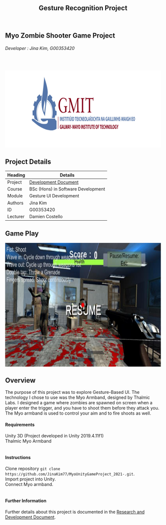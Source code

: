 <h2 align="center">
    Gesture Recognition Project
</h3>
<br>

## Myo Zombie Shooter Game Project
###### Developer : Jina Kim, G00353420  
<br>

<p align="center">
  <img src="./GMIT_Logo.PNG" width=700 height=250/>
</p>

## Project Details
Heading     | Details
------------|-------------------------------------
Project     | [Development Document](https://github.com/JinaKim77/MyoUnityGameProject_2021-/blob/main/DevelopmentDocument/DevelopmentDocument.pdf)
Course      | BSc (Hons) in Software Development
Module      | Gesture UI Development
Authors     | Jina Kim 
ID          | G00353420
Lecturer    | Damien Costello

## Game Play
<p align="center">
  <img src="./GamePlay.PNG" width=800 height=400/>
</p>

## Overview

The purpose of this project was to explore Gesture-Based UI. 
The technology I chose to use was the Myo Armband, designed by Thalmic Labs. 
I designed a game where zombies are spawned on screen when a player enter the trigger, and you have to shoot them 
before they attack you.
The Myo armband is used to control your aim and to fire shoots as well. 

#### Requirements
Unity 3D (Project developed in Unity 2019.4.11f1)  
Thalmic Myo Armband  
<br>

#### Instructions
Clone repository `git clone https://github.com/JinaKim77/MyoUnityGameProject_2021-.git`.  
Import project into Unity.  
Connect Myo armband.  
<br>

#### Further Information
Further details about this project is documented in the [Research and Development Document](https://github.com/JinaKim77/MyoUnityGameProject_2021-/blob/main/DevelopmentDocument/DevelopmentDocument.pdf).  

 

